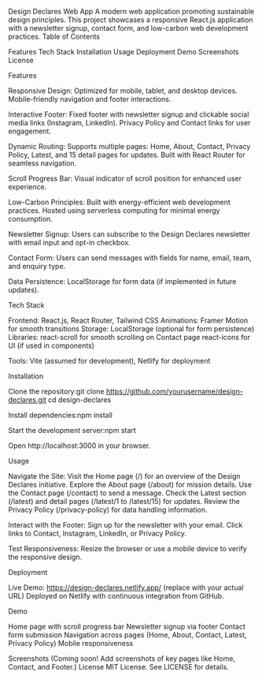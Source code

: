 
Design Declares Web App
A modern web application promoting sustainable design principles. This project showcases a responsive React.js application with a newsletter signup, contact form, and low-carbon web development practices.
Table of Contents

Features
Tech Stack
Installation
Usage
Deployment
Demo
Screenshots
License

Features

Responsive Design:
Optimized for mobile, tablet, and desktop devices.
Mobile-friendly navigation and footer interactions.


Interactive Footer:
Fixed footer with newsletter signup and clickable social media links (Instagram, LinkedIn).
Privacy Policy and Contact links for user engagement.


Dynamic Routing:
Supports multiple pages: Home, About, Contact, Privacy Policy, Latest, and 15 detail pages for updates.
Built with React Router for seamless navigation.


Scroll Progress Bar:
Visual indicator of scroll position for enhanced user experience.


Low-Carbon Principles:
Built with energy-efficient web development practices.
Hosted using serverless computing for minimal energy consumption.


Newsletter Signup:
Users can subscribe to the Design Declares newsletter with email input and opt-in checkbox.


Contact Form:
Users can send messages with fields for name, email, team, and enquiry type.


Data Persistence: LocalStorage for form data (if implemented in future updates).

Tech Stack

Frontend: React.js, React Router, Tailwind CSS
Animations: Framer Motion for smooth transitions
Storage: LocalStorage (optional for form persistence)
Libraries:
react-scroll for smooth scrolling on Contact page
react-icons for UI (if used in components)


Tools: Vite (assumed for development), Netlify for deployment

Installation

Clone the repository:git clone https://github.com/yourusername/design-declares.git
cd design-declares


Install dependencies:npm install


Start the development server:npm start


Open http://localhost:3000 in your browser.

Usage

Navigate the Site:
Visit the Home page (/) for an overview of the Design Declares initiative.
Explore the About page (/about) for mission details.
Use the Contact page (/contact) to send a message.
Check the Latest section (/latest) and detail pages (/latest/1 to /latest/15) for updates.
Review the Privacy Policy (/privacy-policy) for data handling information.


Interact with the Footer:
Sign up for the newsletter with your email.
Click links to Contact, Instagram, LinkedIn, or Privacy Policy.


Test Responsiveness:
Resize the browser or use a mobile device to verify the responsive design.



Deployment

Live Demo: https://design-declares.netlify.app/ (replace with your actual URL)
Deployed on Netlify with continuous integration from GitHub.

Demo

Home page with scroll progress bar
Newsletter signup via footer
Contact form submission
Navigation across pages (Home, About, Contact, Latest, Privacy Policy)
Mobile responsiveness

Screenshots
(Coming soon! Add screenshots of key pages like Home, Contact, and Footer.)
License
MIT License. See LICENSE for details.
